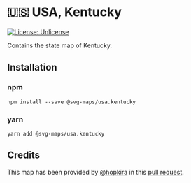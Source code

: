 # 🇺🇸 USA, Kentucky

[![License: Unlicense](https://img.shields.io/badge/license-Unlicense-blue.svg)](http://unlicense.org/)

Contains the state map of Kentucky.

## Installation

### npm

`npm install --save @svg-maps/usa.kentucky`

### yarn

`yarn add @svg-maps/usa.kentucky`

## Credits

This map has been provided by [@hopkira](https://github.com/hopkira) in this [pull request](https://github.com/VictorCazanave/react-svg-map/pull/14).
